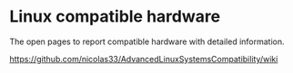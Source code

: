 

# Linux compatible hardware

The open pages to report compatible hardware with detailed information.

https://github.com/nicolas33/AdvancedLinuxSystemsCompatibility/wiki


